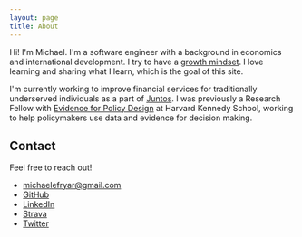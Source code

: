 ```yaml
---
layout: page
title: About
---
```


Hi! I'm Michael. I'm a software engineer with a background in economics and
international development.  I try to have a [growth
mindset](https://hbr.org/2016/01/what-having-a-growth-mindset-actually-means).
I love learning and sharing what I learn, which is the goal of this site.

I'm currently working to improve financial services for traditionally
underserved individuals as a part of [Juntos](https://juntosglobal.com/about/).
I was previously a Research Fellow with [Evidence for Policy
Design](https://epod.cid.harvard.edu/) at Harvard Kennedy School, working to
help policymakers use data and evidence for decision making.

## Contact

Feel free to reach out!
 - [michaelefryar@gmail.com](mailto:michaelefryar@gmail.com)
 - [GitHub](https://github.com/mefryar)
 - [LinkedIn](https://www.linkedin.com/in/fryar/)
 - [Strava](https://www.strava.com/athletes/mefryar)
 - [Twitter](http://twitter.com/mefryar)
